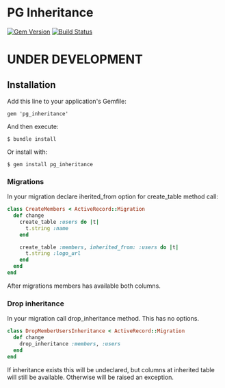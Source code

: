 # PG Inheritance
[![Gem Version](https://badge.fury.io/rb/pg_inheritance.svg)](https://badge.fury.io/rb/pg_inheritance) [![Build Status](https://travis-ci.com/sigmen/pg_inheritance.svg?branch=master)](https://travis-ci.com/sigmen/pg_inheritance)

# UNDER DEVELOPMENT

## Installation

Add this line to your application's Gemfile:

    gem 'pg_inheritance'

And then execute:

    $ bundle install

Or install with:

    $ gem install pg_inheritance

### Migrations

In your migration declare iherited_from option for create_table method call:

```ruby
class CreateMembers < ActiveRecord::Migration
  def change
    create_table :users do |t|
      t.string :name
    end

    create_table :members, inherited_from: :users do |t|
      t.string :logo_url
    end
  end
end
```

After migrations members has available both columns.

### Drop inheritance

In your migration call drop_inheritance method. This has no options.

```ruby
class DropMemberUsersInheritance < ActiveRecord::Migration
  def change
    drop_inheritance :members, :users
  end
end
```

If inheritance exists this will be undeclared, but columns at inherited table will still be available. Otherwise will be raised an exception.
